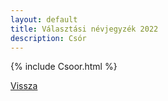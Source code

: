```yaml
---
layout: default
title: Választási névjegyzék 2022
description: Csór
---
```


{% include Csoor.html %}

[Vissza](./)